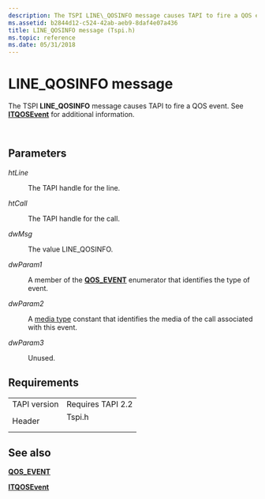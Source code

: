 ```yaml
---
description: The TSPI LINE\_QOSINFO message causes TAPI to fire a QOS event. See ITQOSEvent for additional information.
ms.assetid: b2844d12-c524-42ab-aeb9-8daf4e07a436
title: LINE_QOSINFO message (Tspi.h)
ms.topic: reference
ms.date: 05/31/2018
---
```


# LINE\_QOSINFO message

The TSPI **LINE\_QOSINFO** message causes TAPI to fire a QOS event. See [**ITQOSEvent**](/windows/win32/api/tapi3if/nn-tapi3if-itqosevent) for additional information.


```C++
        
```



## Parameters

<dl> <dt>

*htLine* 
</dt> <dd>

The TAPI handle for the line.

</dd> <dt>

*htCall* 
</dt> <dd>

The TAPI handle for the call.

</dd> <dt>

*dwMsg* 
</dt> <dd>

The value LINE\_QOSINFO.

</dd> <dt>

*dwParam1* 
</dt> <dd>

A member of the [**QOS\_EVENT**](/windows/win32/api/tapi3if/ne-tapi3if-qos_event) enumerator that identifies the type of event.

</dd> <dt>

*dwParam2* 
</dt> <dd>

A [media type](./tapiprotocol--constants.md) constant that identifies the media of the call associated with this event.

</dd> <dt>

*dwParam3* 
</dt> <dd>

Unused.

</dd> </dl>

## Requirements



|                         |                                                                                   |
|-------------------------|-----------------------------------------------------------------------------------|
| TAPI version<br/> | Requires TAPI 2.2<br/>                                                      |
| Header<br/>       | <dl> <dt>Tspi.h</dt> </dl> |



## See also

<dl> <dt>

[**QOS\_EVENT**](/windows/win32/api/tapi3if/ne-tapi3if-qos_event)
</dt> <dt>

[**ITQOSEvent**](/windows/win32/api/tapi3if/nn-tapi3if-itqosevent)
</dt> </dl>

 

